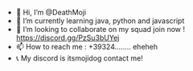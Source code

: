 - 👋 Hi, I’m @DeathMoji 
- 🌱 I’m currently learning java, python and javascript
- 💞️ I’m looking to collaborate on my squad join now ! https://discord.gg/PzSu3bUYej
- 📫 How to reach me : +39324........ eheheh
- 📞 My discord is itsmojidog contact me!

